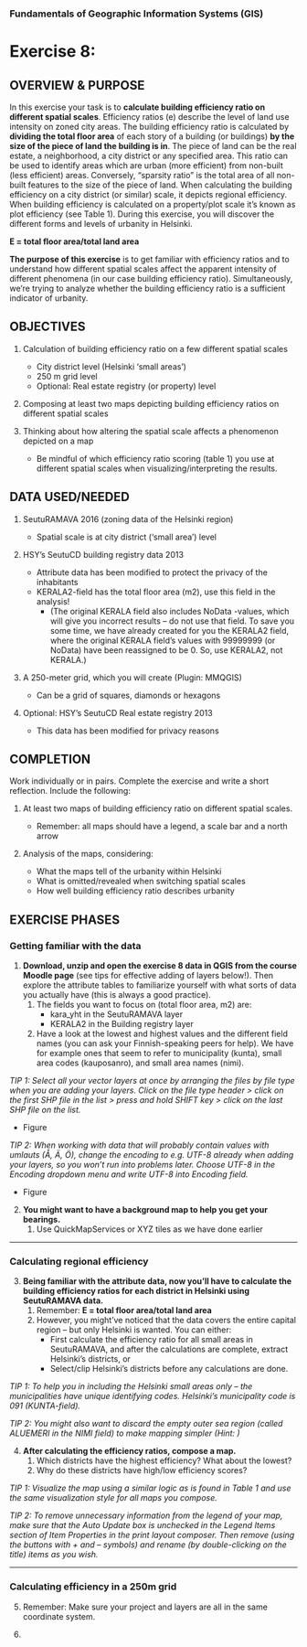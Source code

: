 ### Fundamentals of Geographic Information Systems (GIS)

# Exercise 8:

## OVERVIEW & PURPOSE

In this exercise your task is to **calculate building efficiency ratio on different spatial scales**. Efficiency ratios (e) describe the level of land use intensity on zoned city areas. The building efficiency ratio is calculated by **dividing the total floor area** of each story of a building (or buildings) **by the size of the piece of land the building is in**. The piece of land can be the real estate, a neighborhood, a city district or any specified area. This ratio can be used to identify areas which are urban (more efficient) from non-built (less efficient) areas. Conversely, “sparsity ratio” is the total area of all non-built features to the size of the piece of land. When calculating the building efficiency on a city district (or similar) scale, it depicts regional efficiency. When building efficiency is calculated on a property/plot scale it’s known as plot efficiency (see Table 1). During this exercise, you will discover the different forms and levels of urbanity in Helsinki.

**E = total floor area/total land area**

**The purpose of this exercise** is to get familiar with efficiency ratios and to understand how different spatial scales affect the apparent intensity of different phenomena (in our case building efficiency ratio). Simultaneously, we’re trying to analyze whether the building efficiency ratio is a sufficient indicator of urbanity.


## OBJECTIVES

1. Calculation of building efficiency ratio on a few different spatial scales
	
	- City district level (Helsinki ‘small areas’)
	- 250 m grid level
	- Optional: Real estate registry (or property) level

2. Composing at least two maps depicting building efficiency ratios on different spatial scales

3. Thinking about how altering the spatial scale affects a phenomenon depicted on a map
	
	- Be mindful of which efficiency ratio scoring (table 1) you use at different spatial scales when visualizing/interpreting the results.

## DATA USED/NEEDED

1. SeutuRAMAVA 2016 (zoning data of the Helsinki region)

	- Spatial scale is at city district (‘small area’) level

2. HSY’s SeutuCD building registry data 2013

	- Attribute data has been modified to protect the privacy of the inhabitants
	-  KERALA2-field has the total floor area (m2), use this field in the analysis!
		- (The original KERALA field also includes NoData -values, which will give you incorrect results – do not use that field. To save you some time, we have already created for you the KERALA2 field, where the original KERALA field’s values with 99999999 (or NoData) have been reassigned to be 0. So, use KERALA2, not KERALA.)

3. A 250-meter grid, which you will create (Plugin: MMQGIS)
	- Can be a grid of squares, diamonds or hexagons

4. Optional: HSY’s SeutuCD Real estate registry 2013
	- This data has been modified for privacy reasons

## COMPLETION

Work individually or in pairs. Complete the exercise and write a short reflection. Include the following:
1. At least two maps of building efficiency ratio on different spatial scales.
	- Remember: all maps should have a legend, a scale bar and a north arrow

2. Analysis of the maps, considering:
	-  What the maps tell of the urbanity within Helsinki
	-  What is omitted/revealed when switching spatial scales
	-  How well building efficiency ratio describes urbanity

## EXERCISE PHASES

### Getting familiar with the data

1. **Download, unzip and open the exercise 8 data in QGIS from the course Moodle page** (see tips for effective adding of layers below!). 
Then explore the attribute tables to familiarize yourself with what sorts of data you actually have (this is always a good practice).
	1. The fields you want to focus on (total floor area, m2) are: 
		- kara_yht in the SeutuRAMAVA layer
		- KERALA2 in the Building registry layer
	2.  Have a look at the lowest and highest values and the different field names (you can ask your Finnish-speaking peers for help). We have for example ones that seem to refer to municipality (kunta), small area codes (kauposanro), and  small area names (nimi).

*TIP 1: Select all your vector layers at once by arranging the files by file type when you are adding your layers. Click on the file type header > click on the first SHP file in the list > press and hold SHIFT key > click on the last SHP file on the list.*

- Figure

*TIP 2: When working with data that will probably contain values with umlauts (Å, Ä, Ö), change the encoding to e.g. UTF-8 already when adding your layers, so you won’t run into problems later. Choose UTF-8 in the Encoding dropdown menu and write UTF-8 into Encoding field.*

- Figure

2. **You might want to have a background map to help you get your bearings.**
	1. Use QuickMapServices or XYZ tiles as we have done earlier

---

### Calculating regional efficiency

3. **Being familiar with the attribute data, now you’ll have to calculate the building efficiency ratios for each district in Helsinki using SeutuRAMAVA data.**
	1. Remember: **E = total floor area/total land area**
	2. However, you might’ve noticed that the data covers the entire capital region – but only Helsinki is wanted. You can either:
		- First calculate the efficiency ratio for all small areas in SeutuRAMAVA, and after the calculations are complete, extract Helsinki’s districts, or
		- Select/clip Helsinki’s districts before any calculations are done.

*TIP 1: To help you in including the Helsinki small areas only – the municipalities have unique identifying codes. Helsinki’s municipality code is 091 (KUNTA-field).*

*TIP 2: You might also want to discard the empty outer sea region (called ALUEMERI in the NIMI field) to make mapping simpler (Hint: )*

4. **After calculating the efficiency ratios, compose a map.**
	1. Which districts have the highest efficiency? What about the lowest?
	2. Why do these districts have high/low efficiency scores?

*TIP 1: Visualize the map using a similar logic as is found in Table 1 and use the same visualization style for all maps you compose.*

*TIP 2: To remove unnecessary information from the legend of your map, make sure that the Auto Update box is unchecked in the Legend Items section of Item Properties in the print layout composer. Then remove (using the buttons with + and – symbols) and rename (by double-clicking on the title) items as you wish.*

---

### Calculating efficiency in a 250m grid

5. Remember: Make sure your project and layers are all in the same coordinate system.

6. 


<!--stackedit_data:
eyJkaXNjdXNzaW9ucyI6eyJySUlNQ2tUNkZLbkt2V1RKIjp7In
N0YXJ0IjoxMDk4LCJlbmQiOjExMzgsInRleHQiOiIqKkUgPSB0
b3RhbCBmbG9vciBhcmVhL3RvdGFsIGxhbmQgYXJlYSoqIn0sIl
VzR3N3d05pWVVDdnRLR0giOnsic3RhcnQiOjQzODUsImVuZCI6
NDM5MywidGV4dCI6Ii0gRmlndXJlIn0sIjFNdzdXY1p0dG16dm
ZPb3EiOnsic3RhcnQiOjQ2NzEsImVuZCI6NDY3OSwidGV4dCI6
Ii0gRmlndXJlIn0sImk1cldmZjgwSFJ5WGJydFAiOnsic3Rhcn
QiOjM1MTksImVuZCI6MzUyNSwidGV4dCI6Ik1vb2RsZSJ9LCJ5
ZnRIZXhDTURheG5vWVM5Ijp7InN0YXJ0Ijo1NzI2LCJlbmQiOj
U3MzAsInRleHQiOiJIaW50In0sIno3Y25CUFlad0NqWFdIY3ci
Onsic3RhcnQiOjQxMjcsImVuZCI6NDM4MywidGV4dCI6IipUSV
AgMTogU2VsZWN0IGFsbCB5b3VyIHZlY3RvciBsYXllcnMgYXQg
b25jZSBieSBhcnJhbmdpbmcgdGhlIGZpbGVzIGJ5IGZpbGUgdH
nigKYifSwiSHJHZ01qMjQ1ZEN1OWt5TiI6eyJzdGFydCI6NDM5
NSwiZW5kIjo0NjY5LCJ0ZXh0IjoiKlRJUCAyOiBXaGVuIHdvcm
tpbmcgd2l0aCBkYXRhIHRoYXQgd2lsbCBwcm9iYWJseSBjb250
YWluIHZhbHVlcyB3aXRoIHVtbGF1dHMgKOKApiJ9LCJ2ZW9VRH
dTc1FQVG43dWl5Ijp7InN0YXJ0Ijo2MDY4LCJlbmQiOjYzODEs
InRleHQiOiIqVElQIDI6IFRvIHJlbW92ZSB1bm5lY2Vzc2FyeS
BpbmZvcm1hdGlvbiBmcm9tIHRoZSBsZWdlbmQgb2YgeW91ciBt
YXAsIG1ha2Ugc3Vy4oCmIn19LCJjb21tZW50cyI6eyJOTHQ0Z0
5aV01nSjBPemxuIjp7ImRpc2N1c3Npb25JZCI6InJJSU1Da1Q2
RktuS3ZXVEoiLCJzdWIiOiJnaDo0MDMwNDc4OCIsInRleHQiOi
JBZGQgZGlhZ3JhbSIsImNyZWF0ZWQiOjE2ODc4NDY0MzQyNjB9
LCJnYW52SzNORUtGM25DSVk1Ijp7ImRpc2N1c3Npb25JZCI6Il
VzR3N3d05pWVVDdnRLR0giLCJzdWIiOiJnaDo0MDMwNDc4OCIs
InRleHQiOiJBZGQgcGljdHVyZSIsImNyZWF0ZWQiOjE2ODc4ND
Y5MzI2ODN9LCI3R0ZTeFNWdWpFWXFuUVlWIjp7ImRpc2N1c3Np
b25JZCI6IjFNdzdXY1p0dG16dmZPb3EiLCJzdWIiOiJnaDo0MD
MwNDc4OCIsInRleHQiOiJBZGQgcGljdHVyZSIsImNyZWF0ZWQi
OjE2ODc4NDY5Mzc1NDZ9LCI4a05vb1ZZcWtvbzlUMnNZIjp7Im
Rpc2N1c3Npb25JZCI6Imk1cldmZjgwSFJ5WGJydFAiLCJzdWIi
OiJnaDo0MDMwNDc4OCIsInRleHQiOiJGaXggcmVmZXJlbmNlIi
wiY3JlYXRlZCI6MTY4Nzg0Njk5MTM1NX0sIkQ3Wm16SXBPcXJR
YXI5eVYiOnsiZGlzY3Vzc2lvbklkIjoieWZ0SGV4Q01EYXhub1
lTOSIsInN1YiI6ImdoOjQwMzA0Nzg4IiwidGV4dCI6IkFkZCBy
ZWZlcmVuY2UiLCJjcmVhdGVkIjoxNjg3ODQ3MjAwMzE0fSwia2
JTblg0c3pxZ2FKYnNQbCI6eyJkaXNjdXNzaW9uSWQiOiJ6N2Nu
QlBZWndDalhXSGN3Iiwic3ViIjoiZ2g6NDAzMDQ3ODgiLCJ0ZX
h0IjoiTW92ZSB0byBlYXJsaWVyIGluIGNvdXJzZSIsImNyZWF0
ZWQiOjE2ODc4NDcyOTM4NDN9LCJ5bURuZ01qRUNJZVFSeWJNIj
p7ImRpc2N1c3Npb25JZCI6IkhyR2dNajI0NWRDdTlreU4iLCJz
dWIiOiJnaDo0MDMwNDc4OCIsInRleHQiOiJNb3ZlIHRvIGVhcm
xpZXIgaW4gY291cnNlIiwiY3JlYXRlZCI6MTY4Nzg0NzI5NzY1
MX0sImxrbnREM3ZMWmh6anZYVXYiOnsiZGlzY3Vzc2lvbklkIj
oidmVvVUR3U3NRUFRuN3VpeSIsInN1YiI6ImdoOjQwMzA0Nzg4
IiwidGV4dCI6Ik1vdmUgdG8gZWFybGllciBpbiBjb3Vyc2UiLC
JjcmVhdGVkIjoxNjg3ODQ3MzM2ODgyfX0sImhpc3RvcnkiOlsx
ODE0MDc2MzQzXX0=
-->